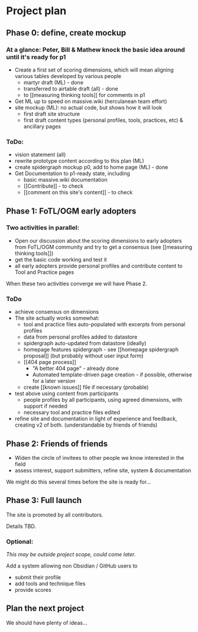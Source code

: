 # Project plan 

## Phase 0: define, create mockup

### At a glance: Peter, Bill & Mathew knock the basic idea around until it's ready for p1

* Create a first set of scoring dimensions, which will mean aligning various tables developed by various people 
	* martyr draft (ML) - done
	* transferred to airtable draft (all) - done
	* to [[measuring thinking tools]] for comments in p1
* Get ML up to speed on massive.wiki (herculanean team effort)
* site mockup (ML): no actual code, but shows how it will look  
	* first draft site structure 
	* first draft content types (personal profiles, tools, practices, etc) & ancillary pages

### ToDo:
* vision statement (all)
* rewrite prototype content according to this plan (ML)
* create spidergraph mockup p0, add to home page (ML) - done
* Get Documentation to p1-ready state, including
	* basic massive.wiki documentation
	* [[Contribute]] - to check
	* [[comment on this site's content]] - to check


## Phase 1:  FoTL/OGM early adopters

### Two activities in parallel:

* Open our discussion about the scoring dimensions to early adopters from FoTL/OGM community and try to get a consensus (see [[measuring thinking tools]]) 
* get the basic code working and test it
* all early adopters provide personal profiles and contribute content to Tool and Practice pages 

When these two activities converge we will have Phase 2.

### ToDo

* achieve consensus on dimensions 
* The site actually works somewhat:
	* tool and practice files auto-populated with excerpts from personal profiles
	* data from personal profiles added to datastore
	* spidergraph auto-updated from datastore (ideally)
	* homepage features spidergraph - see [[homepage spidergraph proposal]] (but probably without user input form)
	* [[404 page process]] 
		* "A better 404 page" - already done
		* Automated template-driven page creation - if possible, otherwise for a later version
	* create [[known issues]] file if necessary (probable)
* test above using content from participants 
	* people profiles by all participants, using agreed dimensions, with support if needed
	* necessary tool and practice files edited
* refine site and documentation in light of experience and feedback, creating v2 of both. (understandable by friends of friends)

## Phase 2:  Friends of friends

* Widen the circle of invitees to other people we know interested in the field
* assess interest, support submitters, refine site, system & documentation

We might do this several times before the site is ready for...

## Phase 3: Full launch
The site is promoted by all contributors.

Details TBD.

### Optional: 
*This may be outside project scope, could come later.* 

Add a system allowing non Obsidian / GitHub users to 
* submit their profile
* add tools and technique files
* provide scores

## Plan the next project

We should have plenty of ideas...



